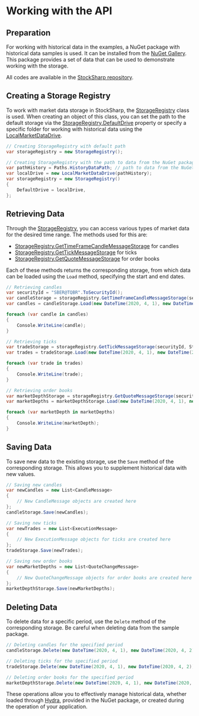 # Working with the API

## Preparation

For working with historical data in the examples, a NuGet package with historical data samples is used. It can be installed from the [NuGet Gallery](https://www.nuget.org/packages/StockSharp.Samples.HistoryData). This package provides a set of data that can be used to demonstrate working with the storage.

All codes are available in the [StockSharp repository](https://github.com/StockSharp/StockSharp/tree/master/Samples/03_Storage).

## Creating a Storage Registry

To work with market data storage in StockSharp, the [StorageRegistry](xref:StockSharp.Algo.Storages.StorageRegistry) class is used. When creating an object of this class, you can set the path to the default storage via the [StorageRegistry.DefaultDrive](xref:StockSharp.Algo.Storages.StorageRegistry.DefaultDrive) property or specify a specific folder for working with historical data using the [LocalMarketDataDrive](xref:StockSharp.Algo.Storages.LocalMarketDataDrive).

```cs
// Creating StorageRegistry with default path
var storageRegistry = new StorageRegistry();
```

```cs
// Creating StorageRegistry with the path to data from the NuGet package
var pathHistory = Paths.HistoryDataPath; // path to data from the NuGet package
var localDrive = new LocalMarketDataDrive(pathHistory);
var storageRegistry = new StorageRegistry()
{
    DefaultDrive = localDrive,
};
```

## Retrieving Data

Through the [StorageRegistry](xref:StockSharp.Algo.Storages.StorageRegistry), you can access various types of market data for the desired time range. The methods used for this are:

- [StorageRegistry.GetTimeFrameCandleMessageStorage](xref:StockSharp.Algo.Storages.StorageRegistry.GetTimeFrameCandleMessageStorage(StockSharp.Messages.SecurityId,System.TimeSpan,StockSharp.Algo.Storages.IMarketDataDrive,StockSharp.Algo.Storages.StorageFormats)) for candles
- [StorageRegistry.GetTickMessageStorage](xref:StockSharp.Algo.Storages.StorageRegistry.GetTickMessageStorage(StockSharp.Messages.SecurityId,StockSharp.Algo.Storages.IMarketDataDrive,StockSharp.Algo.Storages.StorageFormats)) for ticks
- [StorageRegistry.GetQuoteMessageStorage](xref:StockSharp.Algo.Storages.StorageRegistry.GetQuoteMessageStorage(StockSharp.Messages.SecurityId,StockSharp.Algo.Storages.IMarketDataDrive,StockSharp.Algo.Storages.StorageFormats,System.Boolean)) for order books

Each of these methods returns the corresponding storage, from which data can be loaded using the `Load` method, specifying the start and end dates.

```cs
// Retrieving candles
var securityId = "SBER@TQBR".ToSecurityId();
var candleStorage = storageRegistry.GetTimeFrameCandleMessageStorage(securityId, TimeSpan.FromMinutes(1), StorageFormats.Binary);
var candles = candleStorage.Load(new DateTime(2020, 4, 1), new DateTime(2020, 4, 2));

foreach (var candle in candles)
{
    Console.WriteLine(candle);
}
```

```cs
// Retrieving ticks
var tradeStorage = storageRegistry.GetTickMessageStorage(securityId, StorageFormats.Binary);
var trades = tradeStorage.Load(new DateTime(2020, 4, 1), new DateTime(2020, 4, 2));

foreach (var trade in trades)
{
    Console.WriteLine(trade);
}
```

```cs
// Retrieving order books
var marketDepthStorage = storageRegistry.GetQuoteMessageStorage(securityId, StorageFormats.Binary);
var marketDepths = marketDepthStorage.Load(new DateTime(2020, 4, 1), new DateTime(2020, 4, 2));

foreach (var marketDepth in marketDepths)
{
    Console.WriteLine(marketDepth);
}
```

## Saving Data

To save new data to the existing storage, use the `Save` method of the corresponding storage. This allows you to supplement historical data with new values.

```cs
// Saving new candles
var newCandles = new List<CandleMessage>
{
    // New CandleMessage objects are created here
};
candleStorage.Save(newCandles);
```

```cs
// Saving new ticks
var newTrades = new List<ExecutionMessage>
{
    // New ExecutionMessage objects for ticks are created here
};
tradeStorage.Save(newTrades);
```

```cs
// Saving new order books
var newMarketDepths = new List<QuoteChangeMessage>
{
    // New QuoteChangeMessage objects for order books are created here
};
marketDepthStorage.Save(newMarketDepths);
```

## Deleting Data

To delete data for a specific period, use the `Delete` method of the corresponding storage. Be careful when deleting data from the sample package.

```cs
// Deleting candles for the specified period
candleStorage.Delete(new DateTime(2020, 4, 1), new DateTime(2020, 4, 2));
```

```cs
// Deleting ticks for the specified period
tradeStorage.Delete(new DateTime(2020, 4, 1), new DateTime(2020, 4, 2));
```

```cs
// Deleting order books for the specified period
marketDepthStorage.Delete(new DateTime(2020, 4, 1), new DateTime(2020, 4, 2));
```

These operations allow you to effectively manage historical data, whether loaded through [Hydra](../../hydra.md), provided in the NuGet package, or created during the operation of your application.